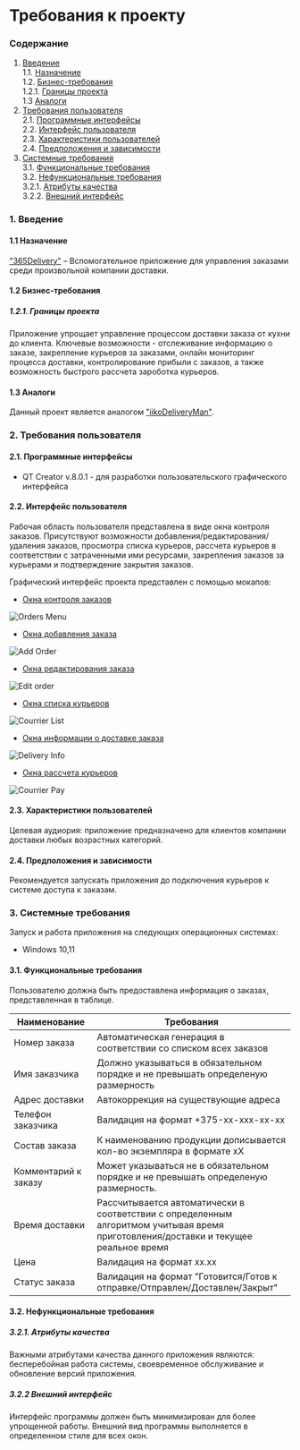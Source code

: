 # Требования к проекту
### Содержание
1. [Введение](#1) <br>
  1.1. [Назначение](#1.1) <br>
  1.2. [Бизнес-требования](#1.2) <br>
      1.2.1. [Границы проекта](#1.2.1) <br>
  1.3 [Аналоги](#1.3) <br>
2. [Требования пользователя](#2) <br>
  2.1. [Программные интерфейсы](#2.1) <br>
  2.2. [Интерфейс пользователя](#2.2) <br>
  2.3. [Характеристики пользователей](#2.3) <br>
  2.4. [Предположения и зависимости](#2.4) <br>
3. [Системные требования](#3.) <br>
  3.1. [Функциональные требования](#3.1) <br>
  3.2. [Нефункциональные требования](#3.2) <br>
     3.2.1. [Атрибуты качества](#3.2.1) <br>
     3.2.2. [Внешний интерфейс](#3.2.2) <br>

### 1. Введение <a name="1"></a>
#### 1.1 Назначение <a name="1.1"></a>
["365Delivery"](https://github.com/mathews3s/365Delivery) – Вспомогательное приложение для управления заказами среди произвольной компании доставки.
#### 1.2 Бизнес-требования <a name="1.2"></a>
##### 1.2.1. Границы проекта <a name="1.2.1"></a>
Приложение упрощает управление процессом доставки заказа от кухни до клиента. Ключевые возможности - отслеживание информацию о заказе, закрепление курьеров за заказами, онлайн мониторинг процесса доставки, контролирование прибыли с заказов, а также возможность быстрого рассчета зароботка курьеров.
#### 1.3 Аналоги <a name="1.3"></a>
Данный проект является аналогом ["iikoDeliveryMan"](https://store.iiko.ru/iikodeliveryman).
### 2. Требования пользователя <a name="2"></a>
#### 2.1. Программные интерфейсы <a name="2.1"></a>
*	QT Creator v.8.0.1 - для разработки пользовательского графического интерфейса

#### 2.2. Интерфейс пользователя <a name="2.2"></a>
Рабочая область пользователя представлена в виде окна контроля заказов. Присутствуют возможности добавления/редактирования/удаления заказов, просмотра списка курьеров, рассчета курьеров в соответствии с затраченными ими ресурсами, закрепления заказов за курьерами и подтверждение закрытия заказов.

Графический интерфейс проекта представлен с помощью мокапов:<a name="2.4"></a>
* [Окна контроля заказов](https://github.com/mathews3s/365Delivery/blob/main/Documentation/Project%20mockups/OrdersMenu.jpg)  

![Orders Menu](https://github.com/mathews3s/365Delivery/blob/main/Documentation/Project%20mockups/OrdersMenu.jpg)
* [Окна добавления заказа]()

![Add Order]()
* [Окна редактирования заказа]()

![Edit order]()
* [Окна списка курьеров]()

![Courrier List]()

* [Окна информации о доставке заказа]()

![Delivery Info]()

* [Окна рассчета курьеров]()

![Courrier Pay]()

#### 2.3. Характеристики пользователей <a name="2.3"></a>
Целевая аудиория:
приложение предназначено для клиентов компании доставки любых возрастных категорий.
#### 2.4. Предположения и зависимости <a name="2.4"></a>
Рекомендуется запускать приложения до подключения курьеров к системе доступа к заказам.
### 3. Системные требования <a name="3"></a>
Запуск и работа приложения на следующих операционных системах:
* Windows 10,11
#### 3.1. Функциональные требования <a name="3.1"></a>
Пользователю должна быть предоставлена информация о заказах, представленная в таблице.

Наименование | Требования
--- | ---
Номер заказа | Автоматическая генерация в соответствии со списком всех заказов
Имя заказчика | Должно указываться в обязательном порядке и не превышать определеную размерность
Адрес доставки | Автокоррекция на существующие адреса
Телефон заказчика | Валидация на формат +375-xx-xxx-xx-xx
Состав заказа| К наименованию продукции дописывается кол-во экземпляра в формате xX
Комментарий к заказу | Может указываться не в обязательном порядке и не превышать определеную размерность.
Время доставки | Рассчитывается автоматически в соответствии с определенным алгоритмом учитывая время приготовления/доставки и текущее реальное время
Цена | Валидация на формат xx.xx
Статус заказа | Валидация на формат "Готовится/Готов к отправке/Отправлен/Доставлен/Закрыт"

#### 3.2. Нефункциональные требования <a name="3.2"></a>
##### 3.2.1. Атрибуты качества <a name="3.2.1"></a>
Важными атрибутами качества данного приложения являются: бесперебойная работа системы, своевременное обслуживание и обновление версий приложения. <br/>
##### 3.2.2 Внешний интерфейс <a name="3.2.2"></a>
Интерфейс программы должен быть минимизирован для более упрощенной работы. Внешний вид программы выполняется в определенном стиле для всех окон.
